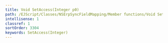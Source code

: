 ```yaml
---
title: Void SetAccess(Integer p0)
path: /EJScript/Classes/NSErpSyncFieldMapping/Member functions/Void SetAccess(Integer p_0)
intellisense: 1
classref: 1
sortOrder: 3304
keywords: SetAccess(Integer)
---
```





